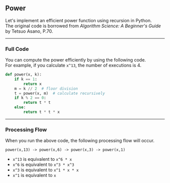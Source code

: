 ## **Power**
Let's implement an efficient power function using recursion in Python.  
The original code is borrowed from *Algorithm Science: A Beginner's Guide* by Tetsuo Asano, P.70.  

---

### **Full Code**
You can compute the power efficiently by using the following code.  
For example, if you calculate `x^13`, the number of executions is 4.  

```py
def power(x, k):
    if k == 1:
        return x
    m = k // 2  # floor division
    t = power(x, m)  # calculate recursively
    if k % 2 == 0:
        return t * t
    else:
        return t * t * x
```

---

### **Processing Flow**
When you run the above code, the following processing flow will occur.  

```
power(x,13) -> power(x,6) -> power(x,3) -> power(x,1)
```

- `x^13` is equivalent to `x^6 * x`  
- `x^6` is equivalent to `x^3 * x^3`  
- `x^3` is equivalent to `x^1 * x * x`  
- `x^1` is equivalent to `x`  